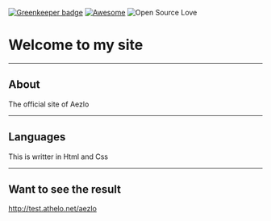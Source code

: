 [![Greenkeeper badge](https://badges.greenkeeper.io/greenkeeperio/badges.svg)](https://greenkeeper.io/) [![Awesome](https://cdn.rawgit.com/sindresorhus/awesome/d7305f38d29fed78fa85652e3a63e154dd8e8829/media/badge.svg)](https://github.com/sindresorhus/awesome) ![Open Source Love](https://badges.frapsoft.com/os/v2/open-source.svg?v=102)

# Welcome to my site

-----

## About

The official site of Aezlo

-----

## Languages 

This is writter in Html and Css

-----

## Want to see the result

http://test.athelo.net/aezlo
